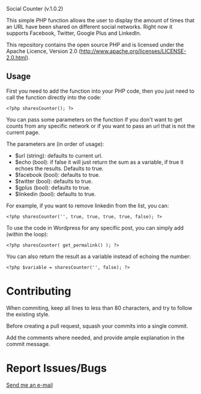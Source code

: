 Social Counter (v.1.0.2)

This simple PHP function allows the user to display the amount of times
that an URL have been shared on different social networks. Right now it
supports Facebook, Twitter, Google Plus and LinkedIn.

This repository contains the open source PHP and is licensed under the
Apache Licence, Version 2.0 (http://www.apache.org/licenses/LICENSE-2.0.html).


Usage
-----

First you need to add the function into your PHP code, then you just need
to call the function directly into the code:

	<?php sharesCounter(); ?>

You can pass some parameters on the function if you don't want to get counts
from any specific network or if you want to pass an url that is not the current
page.

The parameters are (in order of usage):

- $url (string): defaults to current url.
- $echo (bool): if false it will just return the sum as a variable, if true it
echoes the results. Defaults to true.
- $facebook (bool): defaults to true.
- $twitter (bool): defaults to true.
- $gplus (bool): defaults to true.
- $linkedin (bool): defaults to true.


For example, if you want to remove linkedin from the list, you can:

	<?php sharesCounter('', true, true, true, true, false); ?>


To use the code in Wordpress for any specific post, you can simply add (within
the loop):

	<?php sharesCounter( get_permalink() ); ?>


You can also return the result as a variable instead of echoing the number:

	<?php $variable = sharesCounter('', false); ?>


Contributing
===========

When commiting, keep all lines to less than 80 characters, and try to
follow the existing style.

Before creating a pull request, squash your commits into a single commit.

Add the comments where needed, and provide ample explanation in the
commit message.


Report Issues/Bugs
===============
[Send me an e-mail](mailto:gusfune@epicawesome.co)